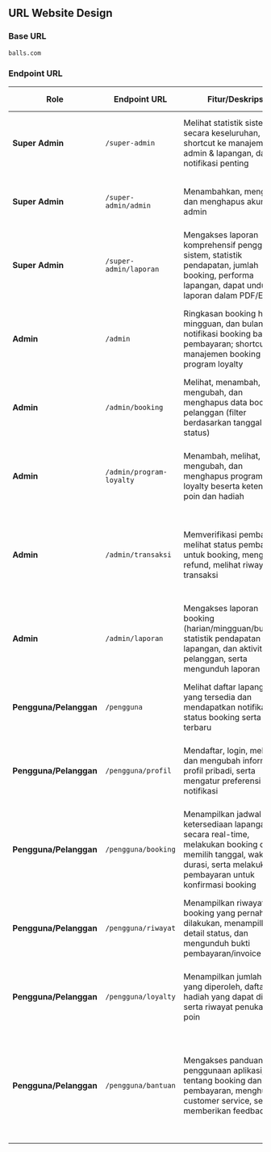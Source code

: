## URL Website Design

### Base URL
`balls.com`  

### Endpoint URL
| **Role**              | **Endpoint URL**                     | **Fitur/Deskripsi**                                                                                                                                                                | **Mapping ke Tabel Database**                                                                              | **Catatan**                                                                                                     |
|-----------------------|--------------------------------------|------------------------------------------------------------------------------------------------------------------------------------------------------------------------------------|------------------------------------------------------------------------------------------------------------|------------------------------------------------------------------------------------------------------------------|
| **Super Admin**       | `/super-admin`                       | Melihat statistik sistem secara keseluruhan, shortcut ke manajemen admin & lapangan, dan notifikasi penting                                                                         | - **users** (admin)<br>- **fields**<br>- Laporan bisa dihasilkan dari **bookings**, **payments**, dsb.      | Dashboard ini memberikan overview dari seluruh sistem                                                            |
| **Super Admin**       | `/super-admin/admin`                 | Menambahkan, mengubah, dan menghapus akun admin                                                                                                                                   | - **users** (dengan user_type: admin/super-admin)                                                          | Manajemen akun admin diatur melalui data pada tabel **users**                                                     |
| **Super Admin**       | `/super-admin/laporan`               | Mengakses laporan komprehensif penggunaan sistem, statistik pendapatan, jumlah booking, performa lapangan, dapat unduh laporan dalam PDF/Excel                                      | - **bookings**<br>- **payments**<br>- **fields**<br>- Data Loyalty (misal: **loyalty_programs**, **user_points**) | Laporan mengagregasi data dari beberapa tabel untuk analisa kinerja sistem                                           |
| **Admin**             | `/admin`                             | Ringkasan booking harian, mingguan, dan bulanan; notifikasi booking baru dan pembayaran; shortcut ke manajemen booking dan program loyalty                                           | - **bookings**<br>- **payments**<br>- **loyalty_programs** dan tabel poin terkait (**user_points**, dsb.)       | Dashboard admin fokus pada operasional booking dan transaksi                                                       |
| **Admin**             | `/admin/booking`                     | Melihat, menambah, mengubah, dan menghapus data booking pelanggan (filter berdasarkan tanggal dan status)                                                                            | - **bookings**                                                                                            | Aksi CRUD (Create, Read, Update, Delete) pada data booking                                                           |
| **Admin**             | `/admin/program-loyalty`             | Menambah, melihat, mengubah, dan menghapus program loyalty beserta ketentuan poin dan hadiah                                                                                        | - **loyalty_programs**                                                                                    | Fitur ini mendukung pengelolaan program loyalti agar pelanggan aktif                                                 |
| **Admin**             | `/admin/transaksi`                   | Memverifikasi pembayaran, melihat status pembayaran untuk booking, mengelola refund, melihat riwayat transaksi                                                                       | - **payments**                                                                                            | Transaksi keuangan langsung terhubung dengan data booking dan status pembayaran                                      |
| **Admin**             | `/admin/laporan`                     | Mengakses laporan booking (harian/mingguan/bulanan), statistik pendapatan per lapangan, dan aktivitas pelanggan, serta mengunduh laporan                                           | - **bookings**<br>- **payments**                                                                           | Mirip dengan laporan di dashboard super admin tetapi dengan detail untuk operasional harian                          |
| **Pengguna/Pelanggan**| `/pengguna`                          | Melihat daftar lapangan yang tersedia dan mendapatkan notifikasi status booking serta promo terbaru                                                                                 | - **fields**<br>- **field_images**                                                                          | Tampilan awal bagi pengguna untuk memilih lapangan yang diminati                                                     |
| **Pengguna/Pelanggan**| `/pengguna/profil`                   | Mendaftar, login, melihat dan mengubah informasi profil pribadi, serta mengatur preferensi notifikasi                                                                                 | - **users**                                                                                               | Pendaftaran dan manajemen data profil pengguna melalui tabel **users**                                               |
| **Pengguna/Pelanggan**| `/pengguna/booking`                  | Menampilkan jadwal ketersediaan lapangan secara real-time, melakukan booking dengan memilih tanggal, waktu, dan durasi, serta melakukan pembayaran untuk konfirmasi booking              | - **bookings**                                                                                            | Fitur inti aplikasi bagi pengguna untuk melakukan pemesanan lapangan                                                 |
| **Pengguna/Pelanggan**| `/pengguna/riwayat`                  | Menampilkan riwayat booking yang pernah dilakukan, menampilkan detail status, dan mengunduh bukti pembayaran/invoice                                                                 | - **bookings**<br>- **payments**                                                                           | Riwayat transaksi memungkinkan pengguna mengecek booking sebelumnya                                                   |
| **Pengguna/Pelanggan**| `/pengguna/loyalty`                  | Menampilkan jumlah poin yang diperoleh, daftar hadiah yang dapat ditukar, serta riwayat penukaran poin                                                                               | - **user_points**<br>- **loyalty_programs**<br>- **point_redemptions**                                      | Fitur loyalti terintegrasi dengan program poin dan penukaran hadiah                                                    |
| **Pengguna/Pelanggan**| `/pengguna/bantuan`                  | Mengakses panduan penggunaan aplikasi, FAQ tentang booking dan pembayaran, menghubungi customer service, serta memberikan feedback                                                     | *(Tidak langsung tersimpan dalam tabel utama)*<br>~ Bisa dikembangkan dengan tabel FAQ/Feedback jika diperlukan | Fitur bantuan/FAQ biasanya dikelola secara konten atau modul terpisah, sehingga tidak mengharuskan modifikasi pada database |


